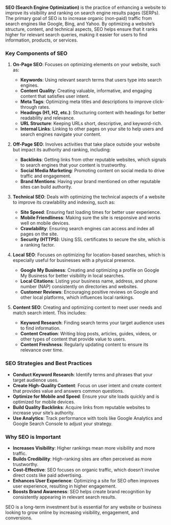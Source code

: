 **SEO (Search Engine Optimization)** is the practice of enhancing a website to improve its visibility and ranking on search engine results pages (SERPs). The primary goal of SEO is to increase organic (non-paid) traffic from search engines like Google, Bing, and Yahoo. By optimizing a website’s structure, content, and technical aspects, SEO helps ensure that it ranks higher for relevant search queries, making it easier for users to find information, products, or services.

### **Key Components of SEO**

1. **On-Page SEO**: Focuses on optimizing elements on your website, such as:
   - **Keywords**: Using relevant search terms that users type into search engines.
   - **Content Quality**: Creating valuable, informative, and engaging content that satisfies user intent.
   - **Meta Tags**: Optimizing meta titles and descriptions to improve click-through rates.
   - **Headings (H1, H2, etc.)**: Structuring content with headings for better readability and relevance.
   - **URL Structure**: Keeping URLs short, descriptive, and keyword-rich.
   - **Internal Links**: Linking to other pages on your site to help users and search engines navigate your content.

2. **Off-Page SEO**: Involves activities that take place outside your website but impact its authority and ranking, including:
   - **Backlinks**: Getting links from other reputable websites, which signals to search engines that your content is trustworthy.
   - **Social Media Marketing**: Promoting content on social media to drive traffic and engagement.
   - **Brand Mentions**: Having your brand mentioned on other reputable sites can build authority.

3. **Technical SEO**: Deals with optimizing the technical aspects of a website to improve its crawlability and indexing, such as:
   - **Site Speed**: Ensuring fast loading times for better user experience.
   - **Mobile Friendliness**: Making sure the site is responsive and works well on mobile devices.
   - **Crawlability**: Ensuring search engines can access and index all pages on the site.
   - **Security (HTTPS)**: Using SSL certificates to secure the site, which is a ranking factor.

4. **Local SEO**: Focuses on optimizing for location-based searches, which is especially useful for businesses with a physical presence.
   - **Google My Business**: Creating and optimizing a profile on Google My Business for better visibility in local searches.
   - **Local Citations**: Listing your business name, address, and phone number (NAP) consistently on directories and websites.
   - **Customer Reviews**: Encouraging positive reviews on Google and other local platforms, which influences local rankings.

5. **Content SEO**: Creating and optimizing content to meet user needs and match search intent. This includes:
   - **Keyword Research**: Finding search terms your target audience uses to find information.
   - **Content Creation**: Writing blog posts, articles, guides, videos, or other types of content that provide value to users.
   - **Content Freshness**: Regularly updating content to ensure its relevance over time.

### **SEO Strategies and Best Practices**

- **Conduct Keyword Research**: Identify terms and phrases that your target audience uses.
- **Create High-Quality Content**: Focus on user intent and create content that provides value and answers common questions.
- **Optimize for Mobile and Speed**: Ensure your site loads quickly and is optimized for mobile devices.
- **Build Quality Backlinks**: Acquire links from reputable websites to increase your site’s authority.
- **Use Analytics**: Track performance with tools like Google Analytics and Google Search Console to adjust your strategy.

### **Why SEO is Important**

- **Increases Visibility**: Higher rankings mean more visibility and more traffic.
- **Builds Credibility**: High-ranking sites are often perceived as more trustworthy.
- **Cost-Effective**: SEO focuses on organic traffic, which doesn’t involve direct costs like paid advertising.
- **Enhances User Experience**: Optimizing a site for SEO often improves user experience, resulting in higher engagement.
- **Boosts Brand Awareness**: SEO helps create brand recognition by consistently appearing in relevant search results.

SEO is a long-term investment but is essential for any website or business looking to grow online by increasing visibility, engagement, and conversions.